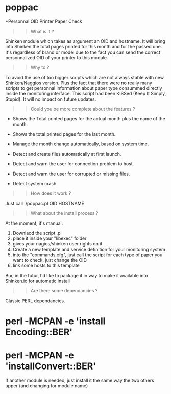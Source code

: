 poppac
======

*Personnal OID Printer Paper Check

>> What is it ?

Shinken module which takes as argument an OID and hostname.
It will bring into Shinken the total pages printed for this month and for the passed one.
It's regardless of brand or model due to the fact you can send the correct personnalized OID of your printer to this module.

>> Why to ?

To avoid the use of too bigger scripts which are not always stable with new Shinken/Naggios version.
Plus the fact that there were no really many scripts to get personnal information about paper type consummed directly inside the monitoring interface.
This script had been KISSed (Keep It Simply, Stupid).
It will no impact on future updates.

>> Could you be more complete about the features ?

* Shows the Total printed pages for the actual month plus the name of the month.
* Shows the total printed pages for the last month.
* Manage the month change automatically, based on system time.

* Detect and create files automatically at first launch.
* Detect and warn the user for connection problem to host.
* Detect and warn the user for corrupted or missing files.
* Detect system crash.

>> How does it work ?

Just call 
./poppac.pl OID HOSTNAME

>> What about the install process ?

At the moment, it's manual:
1. Downlaod the script .pl
2. place it inside your "libexec" folder
3. gives your nagios/shinken user rights on it
4. Create a new template and service definition for your monitoring system
5. into the "commands.cfg", just call the script for each type of paper you want to check, just change the OID
6. link some hosts to this template

Bur, in the futur, I'd like to package it in way to make it available into Shinken.io for automatic install

>> Are there some dependancies ?

Classic PERL dependancies.
# perl -MCPAN -e 'install Encoding::BER'
# perl -MCPAN -e 'installConvert::BER'

If another module is needed,
just install it the same way the two others upper (and changing for module name)
